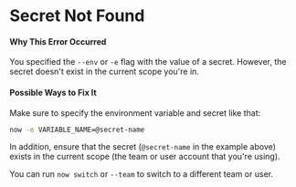 # Secret Not Found

#### Why This Error Occurred

You specified the `--env` or `-e` flag with the value of a secret. However, the secret doesn't exist in the current scope you're in.

#### Possible Ways to Fix It

Make sure to specify the environment variable and secret like that:

```bash
now -e VARIABLE_NAME=@secret-name
```

In addition, ensure that the secret (`@secret-name` in the example above) exists in the current scope (the team or user account that you're using).

You can run `now switch` or `--team` to switch to a different team or user.
